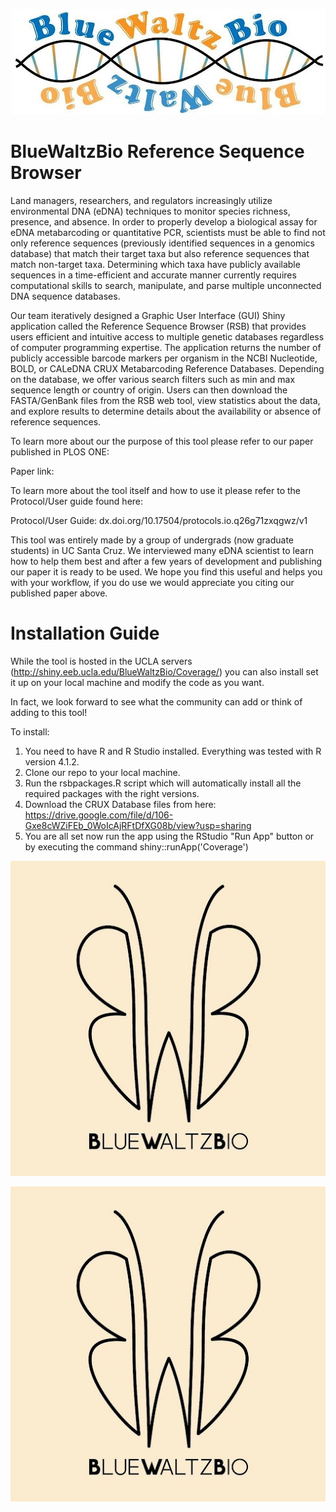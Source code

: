 <p align="center">
  <img src="https://github.com/SamuelLRapp/BlueWaltzBio/blob/master/BlueWaltzBioIcon.jpg" />
</p>

# BlueWaltzBio Reference Sequence Browser

Land managers, researchers, and regulators increasingly utilize environmental DNA (eDNA) techniques to monitor species richness, presence, and absence. In order to properly develop a biological assay for eDNA metabarcoding or quantitative PCR, scientists must be able to find not only reference sequences (previously identified sequences in a genomics database) that match their target taxa but also reference sequences that match non-target taxa. Determining which taxa have publicly available sequences in a time-efficient and accurate manner currently requires computational skills to search, manipulate, and parse multiple unconnected DNA sequence databases. 

Our team iteratively designed a Graphic User Interface (GUI) Shiny application called the Reference Sequence Browser (RSB) that provides users efficient and intuitive access to multiple genetic databases regardless of computer programming expertise. The application returns the number of publicly accessible barcode markers per organism in the NCBI Nucleotide, BOLD, or CALeDNA CRUX Metabarcoding Reference Databases. Depending on the database, we offer various search filters such as min and max sequence length or country of origin. Users can then download the FASTA/GenBank files from the RSB web tool, view statistics about the data, and explore results to determine details about the availability or absence of reference sequences.

To learn more about our the purpose of this tool please refer to our paper published in PLOS ONE:

Paper link:

To learn more about the tool itself and how to use it please refer to the Protocol/User guide found here:

Protocol/User Guide: dx.doi.org/10.17504/protocols.io.q26g71zxqgwz/v1

This tool was entirely made by a group of undergrads (now graduate students) in UC Santa Cruz. We interviewed many eDNA scientist to learn how to help them best and after a few years of development and publishing our paper it is ready to be used. We hope you find this useful and helps you with your workflow, if you do use we would appreciate you citing our published paper above.

# Installation Guide

While the tool is hosted in the UCLA servers (http://shiny.eeb.ucla.edu/BlueWaltzBio/Coverage/) you can also install set it up on your local machine and modify the code as you want.

In fact, we look forward to see what the community can add or think of adding to this tool!

To install:
1. You need to have R and R Studio installed. Everything was tested with R version 4.1.2.
2. Clone our repo to your local machine.
3. Run the rsbpackages.R script which will automatically install all the required packages with the right versions.
4. Download the CRUX Database files from here: https://drive.google.com/file/d/106-Gxe8cWZiFEb_0WoIcAjRFtDfXG08b/view?usp=sharing
5. You are all set now run the app using the RStudio "Run App" button or by executing the command shiny::runApp('Coverage')

<p align="center">
  <img src="https://github.com/SamuelLRapp/BlueWaltzBio/blob/master/BlueWaltzBioButterfly.jpg" />
</p>

![Alt text](https://github.com/SamuelLRapp/BlueWaltzBio/blob/master/BlueWaltzBioButterfly.jpg)
